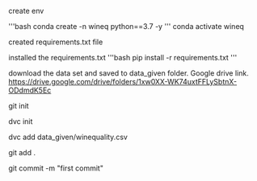 create env


'''bash
conda create -n wineq python==3.7 -y
'''
conda activate wineq

created requirements.txt file

installed the requirements.txt
'''bash
pip install -r requirements.txt
'''

download the data set and saved to data_given folder. Google drive link.
https://drive.google.com/drive/folders/1xw0XX-WK74uxtFFLySbtnX-ODdmdK5Ec

git init

dvc init

dvc add data_given/winequality.csv

git add .

git commit -m "first commit"